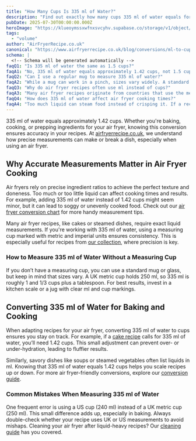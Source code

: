 ```yaml
---
title: "How Many Cups Is 335 ml of Water?"
description: "Find out exactly how many cups 335 ml of water equals for perfect air fryer recipes every time. Simple conversions made easy!"
pubDate: 2025-07-30T00:00:00.000Z
heroImage: "https://klueoymssxwfnxsvcyhv.supabase.co/storage/v1/object/public/Shmucket/how-many-cups-is-335-ml-of-water.webp"
tags:
  - "volume"
author: "AirFryerRecipe.co.uk"
canonical: "https://www.airfryerrecipe.co.uk/blog/conversions/ml-to-cups/how-many-cups-is-335-ml-of-water"
schema: |
  <!-- Schema will be generated automatically -->
faqQ1: "Is 335 ml of water the same as 1.5 cups?"
faqA1: "No, 335 ml of water equals approximately 1.42 cups, not 1.5 cups. The slight difference matters in baking and air fryer recipes where precision is key. Always use a measuring jug for accuracy."
faqQ2: "Can I use a regular mug to measure 335 ml of water?"
faqA2: "While a mug can work in a pinch, sizes vary widely. A standard UK mug holds about 250 ml, so 335 ml would be roughly 1 and 1/3 mugs. For consistent results, a measuring cup is best."
faqQ3: "Why do air fryer recipes often use ml instead of cups?"
faqA3: "Many air fryer recipes originate from countries that use the metric system. Ml measurements are more precise, reducing errors in small-batch cooking. Converting 335 ml to cups (1.42) ensures accuracy."
faqQ4: "How does 335 ml of water affect air fryer cooking times?"
faqA4: "Too much liquid can steam food instead of crisping it. If a recipe calls for 335 ml of water (1.42 cups), stick to it—excess moisture may require longer cooking or patting food dry first."
---
```

<p>335 ml of water equals approximately 1.42 cups. Whether you're baking, cooking, or prepping ingredients for your air fryer, knowing this conversion ensures accuracy in your recipes. At <a href=https://www.airfryerrecipe.co.uk>airfryerrecipe.co.uk</a>, we understand how precise measurements can make or break a dish, especially when using an air fryer.</p>

<h2>Why Accurate Measurements Matter in Air Fryer Cooking</h2>  
<p>Air fryers rely on precise ingredient ratios to achieve the perfect texture and doneness. Too much or too little liquid can affect cooking times and results. For example, adding 335 ml of water instead of 1.42 cups might seem minor, but it can lead to soggy or unevenly cooked food. Check out our <a href=https://www.airfryerrecipe.co.uk/air-fryer-conversion-chart>air fryer conversion chart</a> for more handy measurement tips.</p>  

<p>Many air fryer recipes, like cakes or steamed dishes, require exact liquid measurements. If you're working with 335 ml of water, using a measuring cup marked with metric and imperial units ensures consistency. This is especially useful for recipes from <a href=https://www.airfryerrecipe.co.uk/recipes>our collection</a>, where precision is key.</p>  

<h3>How to Measure 335 ml of Water Without a Measuring Cup</h3>  
<p>If you don’t have a measuring cup, you can use a standard mug or glass, but keep in mind that sizes vary. A UK metric cup holds 250 ml, so 335 ml is roughly 1 and 1/3 cups plus a tablespoon. For best results, invest in a kitchen scale or a jug with clear ml and cup markings.</p>  

<h2>Converting 335 ml of Water for Baking and Cooking</h2>  
<p>When adapting recipes for your air fryer, converting 335 ml of water to cups ensures you stay on track. For example, if a <a href=https://www.airfryerrecipe.co.uk/recipe-category/cakes>cake recipe</a> calls for 335 ml of water, you’ll need 1.42 cups. This small adjustment can prevent over- or under-hydration, leading to fluffier results.</p>  

<p>Similarly, savory dishes like soups or steamed vegetables often list liquids in ml. Knowing that 335 ml of water equals 1.42 cups helps you scale recipes up or down. For more air fryer-friendly conversions, explore our <a href=https://www.airfryerrecipe.co.uk/air-fryer-conversion-chart>conversion guide</a>.</p>  

<h3>Common Mistakes When Measuring 335 ml of Water</h3>  
<p>One frequent error is using a US cup (240 ml) instead of a UK metric cup (250 ml). This small difference adds up, especially in baking. Always double-check whether your recipe uses UK or US measurements to avoid mishaps. Cleaning your air fryer after liquid-heavy recipes? Our <a href=https://www.airfryerrecipe.co.uk/air-fryer-cleaner>cleaning guide</a> has you covered.</p>
